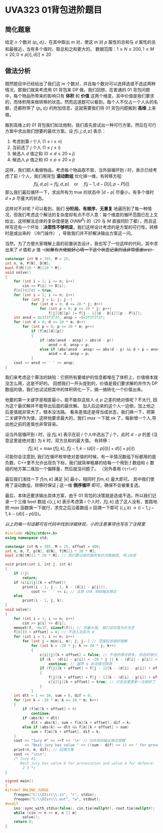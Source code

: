 # UVA323 01背包进阶题目

## 简化题意

给定 $n$ 个数对 $(p_i, d_i)$，在其中取出 $m$ 对，使这 $m$ 对 $p$ 属性的总和与 $d$ 属性的总和最接近，当有多个值时，取总和之和更大的。
数据范围：$1 \le N \le 200, 1 \le M \le 20, 0 \le p[i], d[i] \le 20$

## 做法分析

既然题目中已经给出了我们这 $m$ 个数对，并且每个数对可以选择选或不选这两种情况，那我们就来考虑用 01 背包来 DP 做。我们回想，在普通的 01 背包问题中，每个物品所带来的影响只有 **体积** 和 **价值** 这两个维度，其中价值是我们要求的，而体积用来做转移的状态。然而这道题可以看到，每个人不仅占一个人头的名额，还都附带了 $(p_i, d_i)$ 的附加信息，这就需要我们将 01 背包问题搬到 **高维** 上来做。

搬到高维上的 01 背包我们如法炮制，我们首先尝试出一种可行方案，然后在可行方案中求出我们想要的最优方案。设 $f[i, j, d, p]$ 表示：

1. 考虑到第 $i$ 个人 ($1 \le i \le n$)
2. 当前选了 $j$ 个人 ($1 \le j \le i$)
3. 候选人 $d$ 值之和 ($0 \le d \le 20 \times j$)
4. 候选人 $p$ 值之和 ($0 \le p \le 20 \times j$)

这样，我们把人看做物品，考虑每个物品取不取，当外层循环到 $i$ 时，表示已经考虑了前 $i$ 个人，我们用背包 **滚动数组** 优化掉一维，有转移方程:
$$f[j, d, p] = f[j, d, p] \quad \operatorname{or} \quad f[j - 1, d - D[i], p - P[i]]$$
那么我们最后循环一下，求出所有为 true 的状态中 $|d - p|$ 尽量小，有多个值时 $d + p$ 尽量大的状态。

这样对不对呢？可以看到，我们 **分阶段、有顺序、无重复** 地遍历到了每一种情况，但我们考虑这个解法的复杂度却有点不尽人意：每个维度的循环范围已在上文给出，这样解法总体的复杂度便是 $O(NM^5)$ 的（20 与 $M$ 直接同阶了都），而且这样写还有一个坏处：**决策性不够明显**，我们这样设计考虑的是方案的可行性，转移时是或出来的 （冷门操作） ，导致我们并不好解决输出方案这一问。

当然，为了方便大家理解上面的前置状态设计，我也写了一份这样的代码，其中求出来了 $d$ 值和 $p$ 值 ~~（如果有大佬能好心填一下这个状态记录的话非常感谢orz）~~

```cpp
constexpr int N = 205, M = 25;
int n, m, P[N], D[N];
bool f[M][20 * M][20 * M];
void solve()
{
    for (int i = 1; i <= n; i++)
        cin >> P[i] >> D[i];
    f[0][0][0] = true;
    for (int i = 1; i <= n; i++)
        for (int j = i; j; j--)
            for (int d = 0; d <= 20 * j; d++)
                for (int p = 0; p <= 20 * j; p++)
                    f[j][d][p] |= f[j - 1][d - D[i]][p - P[i]];
    int ansd = 0x3f3f3f3f, ansp = ~0x3f3f3f3f;
    for (int d = 0; d <= 20 * m; d++)
        for (int p = 0; p <= 20 * m; p++)
            if (f[m][d][p])
            {
                if (abs(ansd - ansp) > abs(d - p))
                    ansd = d, ansp = p;
                else if (abs(ansd - ansp) == abs(d - p) && d + p > ansd + ansp)
                    ansd = d, ansp = p;
            }
    cout << ansd << ' ' << ansp;
}
```

我们来考虑这个算法的缺陷：它把所有要维护的信息都堆在了体积上，价值根本就没怎么用，这是不好的。 回想我们一开头提到的，价值是我们要求解的并作为 DP 数组的值，我们也试试把其中的体积转化一下，搞一搞转化一个价值出来。

他要的第一关键字是相差最小，能不能存这些人 $d, p$ 之差的绝对值呢？不太行, 因为这个最优解并不能导出后面的最优解。 加入后边来的这个人一边倒，加上他之后差值就非常大了，根本没法搞。 看来差值还是得当成状态，我们换一下，把第二关键字作为值，这样他要求最大的，我们 $max$ 一下就 ok 了，每新增一个人,导出他之前的差值也非常容易。

设当外层循环到 $i$ 时，设 $f[j, k]$ 表示在前 $i$ 个人中选出了 $j$ 个，此时 $d - p$ 的差 (注意这里是绝对差) 为 $k$ 时，双方总和的最大值。 有转移：
$$f[j, k] = \max(f[j, k], \ f[j - 1, k - (d[i] - p[i])] + d[i] + p[i])$$
可能你会注意到, 我们在循坏枚举绝对差值的时候，有一半情况数组下标都用的是负数，C++里不允许出现负下标，我们就简单粗暴的给每一个用到 $f$ 数组和 $c$ 数组的地方第二维加一个偏移量，然后就没问题了。 （另外善用 `Ctrl+F`）

最后我们浅找一下 $f[m, k]$ 满足 $|k|$ 最小，相同时 $f[m, k]$ 最大即可。 其中我们使用了滚动数组，转移时保证 $j$ 这一维 **倒序循环** 即可，确保不会被重复选。

最后，本体还要求输出具体方案，由于 01 背包的决策就是选或不选，所以我们记录一个三维 bool 数组 $c[i, j, k]$ 表示考虑第 $i$ 个人时，$f[j, k]$ 选了这人没有，套路地把 $max$ 函数换一下就行，求完之后沿着数组 $c$ 回溯一下即可 $(i, j, k) \rightarrow (i - 1, j - 1, k - (d[i] - p[i]))$。

*以上的每一句话都可在代码中找到详细体现，小的注意事项也写在了注释里*

```cpp
#include <bits/stdc++.h>
using namespace std;

constexpr int N = 205, M = 25, offset = 400;
int n, m, T, p[N], d[N], f[M][2 * 20 * M];
bool c[N][M][2 * 20 * M]; // 我们要记录的是所有的决策路径, 带上N捏

void print(int i, int j, int k)
{
    if (!j)
        return;
    if (c[i][j][k + offset])
        print(i - 1, j - 1, k - (d[i] - p[i])),
            cout << ' ' << i; // 注意 UVA 地狱输出格式
    else
        print(i - 1, j, k);
}
void solve()
{
    for (int i = 1; i <= n; i++)
        cin >> p[i] >> d[i];
    memset(f, ~0x3f, sizeof(f)); // 求最大值, 我们设初值为负无穷
    f[0][0 + offset] = 0; // 不选人总和为 0
    for (int i = 1; i <= n; i++)
        for (int j = min(i, m); j; j--) // 范围应该很好理解
            for (int k = -20 * j; k <= 20 * j; k++)
            {
                c[i][j][k + offset] = false; // 不选的情况很多, 但选的很少, 所以先默认不选
                if (k - (d[i] - p[i]) < -20 * j || k - (d[i] - p[i]) > 20 * j)
                    continue; // 越界 & 非法情况拜拜
                if (f[j][k + offset] < f[j - 1][k - (d[i] - p[i]) + offset] + d[i] + p[i])
                {
                    f[j][k + offset] = f[j - 1][k - (d[i] - p[i]) + offset] + d[i] + p[i];
                    c[i][j][k + offset] = true; // 只在这里更新一次就好了
                }
            }
    int dlt = 1 << 30, sum = 0, dif = 0;
    for (int k = -20 * m; k <= 20 * m; k++)
    {
        if (f[m][k + offset] < 0)
            continue;
        if (abs(k) < dlt)
            dlt = abs(k), sum = f[m][k + offset], dif = k;
        else if (abs(k) == dlt && f[m][k + offset] > sum)
            sum = f[m][k + offset], dif = k;
    }
    cout << "Jury #" << ++T << '\n' // UVA地狱输出格式提醒
         << "Best jury has value " << ((sum - dif) >> 1) << " for prosecution and value " << ((sum + dif) >> 1) << " for defence:\n";
    print(n, m, dif); // 回溯方案
    cout << "\n\n";
    /* Jury #1
       Best jury has value 6 for prosecution and value 4 for defence:
        2 3 */
}

signed main()
{
#ifndef ONLINE_JUDGE
    freopen("C:\\OIsrc\\.in", "r", stdin);
    freopen("C:\\OIsrc\\.out", "w", stdout);
#endif
    ios::sync_with_stdio(false), cin.tie(nullptr), cout.tie(nullptr);
    while (cin >> n >> m, n || m)
        solve();
    return 0;
}
```
